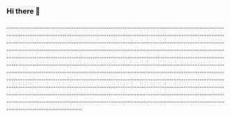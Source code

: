 ### Hi there 👋

...............................................................................................................................................................................................................................................................................................................................................................................................................................................................................................................................................................................................................................................................................................................................................................................................................................................................................................................................................................................................................................................................................................................................................................................................................................................................................................................................................................................................................................................................